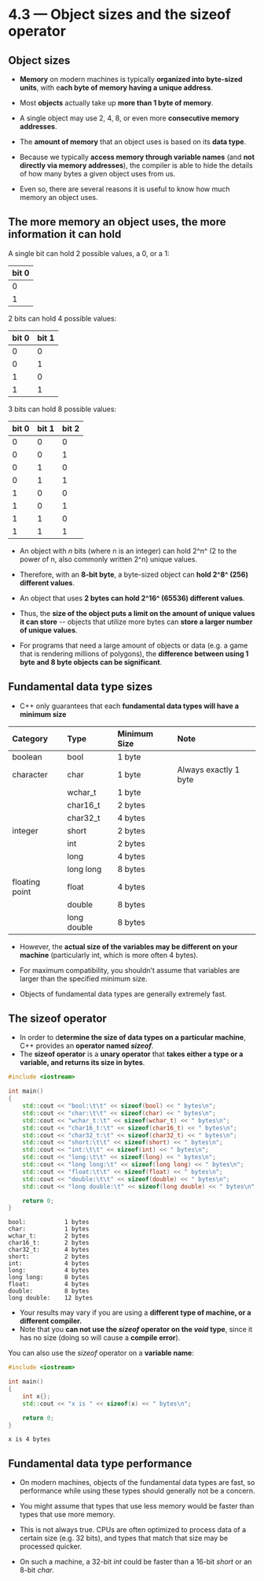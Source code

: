 # 4.3 — Object sizes and the sizeof operator

## Object sizes

- **Memory** on modern machines is typically **organized into byte-sized units**, with e**ach byte of memory having a unique address**. 
- Most **objects** actually take up **more than 1 byte of memory**. 
- A single object may use 2, 4, 8, or even more **consecutive memory addresses**. 
- The **amount of memory** that an object uses is based on its **data type**.

- Because we typically **access memory through variable names** (and **not directly via memory addresses**), the compiler is able to hide the details of how many bytes a given object uses from us. 

- Even so, there are several reasons it is useful to know how much memory an object uses.

## The more memory an object uses, the more information it can hold

A single bit can hold 2 possible values, a 0, or a 1:

| bit 0 |
| :---- |
| 0     |
| 1     |

2 bits can hold 4 possible values:

| bit 0 | bit 1 |
| :---- | :---- |
| 0     | 0     |
| 0     | 1     |
| 1     | 0     |
| 1     | 1     |

3 bits can hold 8 possible values:

| bit 0 | bit 1 | bit 2 |
| :---- | :---- | :---- |
| 0     | 0     | 0     |
| 0     | 0     | 1     |
| 0     | 1     | 0     |
| 0     | 1     | 1     |
| 1     | 0     | 0     |
| 1     | 0     | 1     |
| 1     | 1     | 0     |
| 1     | 1     | 1     |

- An object with *n* bits (where n is an integer) can hold 2^n^ (2 to the power of n, also commonly written 2^n) unique values. 
- Therefore, with an **8-bit byte**, a byte-sized object can **hold 2^8^ (256) different values**. 
- An object that uses **2 bytes can hold 2^16^ (65536) different values**.

- Thus, the **size of the object puts a limit on the amount of unique values it can store** -- objects that utilize more bytes can **store a larger number of unique values**.

- For programs that need a large amount of objects or data (e.g. a game that is rendering millions of polygons), the **difference between using 1 byte and 8 byte objects can be significant**.

## Fundamental data type sizes

- C++ only guarantees that each **fundamental data types will have a minimum size**

| Category       | Type        | Minimum Size | Note                  |
| :------------- | :---------- | :----------- | :-------------------- |
| boolean        | bool        | 1 byte       |                       |
| character      | char        | 1 byte       | Always exactly 1 byte |
|                | wchar_t     | 1 byte       |                       |
|                | char16_t    | 2 bytes      |                       |
|                | char32_t    | 4 bytes      |                       |
| integer        | short       | 2 bytes      |                       |
|                | int         | 2 bytes      |                       |
|                | long        | 4 bytes      |                       |
|                | long long   | 8 bytes      |                       |
| floating point | float       | 4 bytes      |                       |
|                | double      | 8 bytes      |                       |
|                | long double | 8 bytes      |                       |

- However, the **actual size of the variables may be different on your machine** (particularly int, which is more often 4 bytes).

- For maximum compatibility, you shouldn’t assume that variables are larger than the specified minimum size.

- Objects of fundamental data types are generally extremely fast.

## The sizeof operator

- In order to d**etermine the size of data types on a particular machine**, C++ provides an **operator named *sizeof***. 
- The **sizeof operator** is a **unary operator** that **takes either a type or a variable, and returns its size in bytes**.

```cpp
#include <iostream>

int main()
{
    std::cout << "bool:\t\t" << sizeof(bool) << " bytes\n";
    std::cout << "char:\t\t" << sizeof(char) << " bytes\n";
    std::cout << "wchar_t:\t" << sizeof(wchar_t) << " bytes\n";
    std::cout << "char16_t:\t" << sizeof(char16_t) << " bytes\n";
    std::cout << "char32_t:\t" << sizeof(char32_t) << " bytes\n";
    std::cout << "short:\t\t" << sizeof(short) << " bytes\n";
    std::cout << "int:\t\t" << sizeof(int) << " bytes\n";
    std::cout << "long:\t\t" << sizeof(long) << " bytes\n";
    std::cout << "long long:\t" << sizeof(long long) << " bytes\n";
    std::cout << "float:\t\t" << sizeof(float) << " bytes\n";
    std::cout << "double:\t\t" << sizeof(double) << " bytes\n";
    std::cout << "long double:\t" << sizeof(long double) << " bytes\n";

    return 0;
}
```

```
bool:           1 bytes
char:           1 bytes
wchar_t:        2 bytes
char16_t:       2 bytes
char32_t:       4 bytes
short:          2 bytes
int:            4 bytes
long:           4 bytes
long long:      8 bytes
float:          4 bytes
double:         8 bytes
long double:    12 bytes
```

- Your results may vary if you are using a **different type of machine, or a different compiler.** 
- Note that you **can not use the *sizeof* operator on the *void* type**, since it has no size (doing so will cause a **compile error**).

You can also use the *sizeof* operator on a **variable name**:

```cpp
#include <iostream>

int main()
{
    int x{};
    std::cout << "x is " << sizeof(x) << " bytes\n";

    return 0;
}
```

```
x is 4 bytes
```

## Fundamental data type performance

- On modern machines, objects of the fundamental data types are fast, so performance while using these types should generally not be a concern.

- You might assume that types that use less memory would be faster than types that use more memory. 
- This is not always true. CPUs are often optimized to process data of a certain size (e.g. 32 bits), and types that match that size may be processed quicker. 
- On such a machine, a 32-bit *int* could be faster than a 16-bit *short* or an 8-bit *char*.